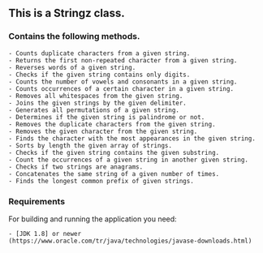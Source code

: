 ## This is a Stringz class.

### Contains the following methods.
	- Counts duplicate characters from a given string.
	- Returns the first non-repeated character from a given string.
	- Reverses words of a given string.
	- Checks if the given string contains only digits.
	- Counts the number of vowels and consonants in a given string.
	- Counts occurrences of a certain character in a given string.
	- Removes all whitespaces from the given string.
	- Joins the given strings by the given delimiter.
	- Generates all permutations of a given string.
	- Determines if the given string is palindrome or not.
	- Removes the duplicate characters from the given string.
	- Removes the given character from the given string.
	- Finds the character with the most appearances in the given string.
	- Sorts by length the given array of strings.
	- Checks if the given string contains the given substring.
	- Count the occurrences of a given string in another given string.
	- Checks if two strings are anagrams.
	- Concatenates the same string of a given number of times.
	- Finds the longest common prefix of given strings.

### Requirements

For building and running the application you need:

	- [JDK 1.8] or newer (https://www.oracle.com/tr/java/technologies/javase-downloads.html)
